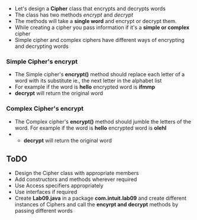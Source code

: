 * Let's design a __Cipher__ class that encrypts and decrypts words
* The class has two methods _encrypt_ and _decrypt_
* The methods will take a __single word__ and encrypt or decrypt them. 
* While creating a cipher you pass information if it's a __simple or complex__ cipher
* Simple cipher and complex ciphers have different ways of encrypting and decrypting words


### Simple Cipher's encrypt

* The Simple cipher's __encrypt()__ method should replace each letter of a word with its substitute ie., the next letter in the alphabet list
* For example if the word is __hello__ encrypted word is __ifmmp__
* __decrypt__ will return the original word


### Complex Cipher's encrypt

* The Complex cipher's __encrypt()__ method should jumble the letters of the word. For example if the word is __hello__ encrypted word is __olehl__
* * __decrypt__ will return the original word


## ToDO
* Design the Cipher class with appropriate members
* Add constructors and methods wherever required
* Use Access specifiers appropriately
* Use interfaces if required
* Create __Lab09.java__ in a package __com.intuit.lab09__ and create different instances of Ciphers and call the __encyrpt and decrypt__ methods by passing different words
